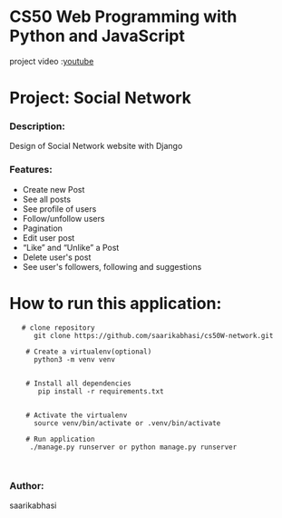 # CS50 Web Programming with Python and JavaScript


project video :[youtube](https://www.youtube.com/watch?v=bVUxNgm_cDY&t)

# Project: Social Network

### Description:

Design of Social Network website with Django



### Features:
* Create new Post
* See all posts
* See profile of users
* Follow/unfollow users
* Pagination
* Edit user post
* “Like” and “Unlike” a Post
* Delete user's post 
* See user's followers, following and suggestions

  
# How to run this application:
```
   # clone repository
      git clone https://github.com/saarikabhasi/cs50W-network.git
      
    # Create a virtualenv(optional)
      python3 -m venv venv  
     
      
    # Install all dependencies
       pip install -r requirements.txt
       
      
    # Activate the virtualenv
      source venv/bin/activate or .venv/bin/activate
    
    # Run application
     ./manage.py runserver or python manage.py runserver
     
     
```

### Author:
saarikabhasi
   

